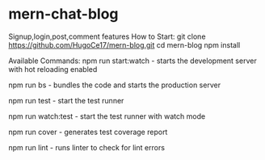 # mern-chat-blog
Signup,login,post,comment features
How to Start:
  git clone https://github.com/HugoCe17/mern-blog.git
  cd mern-blog
  npm install
  
Available Commands:
npm run start:watch - starts the development server with hot reloading enabled

npm run bs - bundles the code and starts the production server

npm run test - start the test runner

npm run watch:test - start the test runner with watch mode

npm run cover - generates test coverage report

npm run lint - runs linter to check for lint errors
